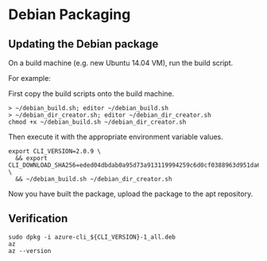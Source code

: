 Debian Packaging
================

Updating the Debian package
---------------------------

On a build machine (e.g. new Ubuntu 14.04 VM), run the build script.

For example:

First copy the build scripts onto the build machine.
```
> ~/debian_build.sh; editor ~/debian_build.sh
> ~/debian_dir_creator.sh; editor ~/debian_dir_creator.sh
chmod +x ~/debian_build.sh ~/debian_dir_creator.sh
```

Then execute it with the appropriate environment variable values.
```
export CLI_VERSION=2.0.9 \
  && export CLI_DOWNLOAD_SHA256=eded04dbdab0a95d73a913119994259c6d0cf0388963d951da6088509e05f1da \
  && ~/debian_build.sh ~/debian_dir_creator.sh
```

Now you have built the package, upload the package to the apt repository.


Verification
------------

```
sudo dpkg -i azure-cli_${CLI_VERSION}-1_all.deb
az
az --version
```
